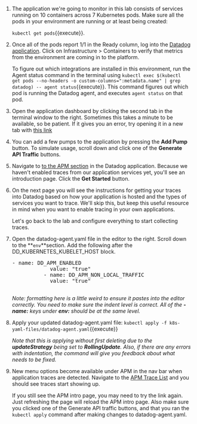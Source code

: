 1. The application we're going to monitor in this lab consists of services running on 10 containers across 7 Kubernetes pods. Make sure all the pods in your environment are running or at least being created:

    `kubectl get pods`{{execute}}.

2. Once all of the pods report 1/1 in the Ready column, log into the <a href="https://app.datadoghq.com" target="_datadog">Datadog application</a>. Click on Infrastructure > Containers to verify that metrics from the environment are coming in to the platform.

    To figure out which integrations are installed in this environment, run the Agent status command in the terminal using `kubectl exec $(kubectl get pods --no-headers -o custom-columns=":metadata.name" | grep datadog) -- agent status`{{execute}}. This command figures out which pod is running the Datadog agent, and executes `agent status` on that pod.

3. Open the application dashboard by clicking the second tab in the terminal window to the right. Sometimes this takes a minute to be available, so be patient. If it gives you an error, try opening it in a new tab with [this link](https://[[HOST2_SUBDOMAIN]]-3000-[[KATACODA_HOST]].environments.katacoda.com/)

4. You can add a few pumps to the application by pressing the **Add Pump** button. To simulate usage, scroll down and click one of the **Generate API Traffic** buttons.

5. Navigate to <a href="https://app.datadoghq.com/apm/intro" target="_datadog">to the APM section</a> in the Datadog application. Because we haven't enabled traces from our application services yet, you'll see an introduction page. Click the **Get Started** button.

6. On the next page you will see the instructions for getting your traces into Datadog based on how your application is hosted and the types of services you want to trace. We'll skip this, but keep this useful resource in mind when you want to enable tracing in your own applications.

    Let's go back to the lab and configure everything to start collecting traces.

7. Open the datadog-agent.yaml file in the editor to the right. Scroll down to the **`env`**section. Add the following after the DD_KUBERNETES_KUBELET_HOST block.

    <pre class="file" data-target="clipboard">- name: DD_APM_ENABLED
               value: "true"
             - name: DD_APM_NON_LOCAL_TRAFFIC
               value: "true"
             </pre>

    _Note: formatting here is a little weird to ensure it pastes into the editor correctly. You need to make sure the indent level is correct. All of the **- name:** keys under **env:** should be at the same level._

8. Apply your updated datadog-agent.yaml file: 
  `kubectl apply -f k8s-yaml-files/datadog-agent.yaml`{{execute}}

    _Note that this is applying without first deleting due to the **updateStrategy** being set to **RollingUpdate**. Also, if there are any errors with indentation, the command will give you feedback about what needs to be fixed._

9. New menu options become available under APM in the nav bar when application traces are detected. Navigate to the <a href="https://app.datadoghq.com/apm/traces" target="_datadog">APM Trace List</a> and you should see traces start showing up. 

    If you still see the APM intro page, you may need to try the link again. Just refreshing the page will reload the APM intro page. Also make sure you clicked one of the Generate API traffic buttons, and that you ran the `kubectl apply` command after making changes to datadog-agent.yaml.
 